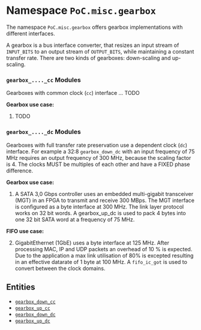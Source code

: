 # Namespace `PoC.misc.gearbox`

The namespace `PoC.misc.gearbox` offers gearbox implementations with different
interfaces.

A gearbox is a bus interface converter, that resizes an input stream of
`INPUT_BITS` to an output stream of `OUTPUT_BITS`, while maintaining a constant
transfer rate. There are two kinds of gearboxes: down-scaling and up-scaling.


### `gearbox_...._cc` Modules

Gearboxes with common clock (`cc`) interface ... TODO

**Gearbox use case:**

 1. TODO

### `gearbox_...._dc` Modules

Gearboxes with full transfer rate preservation use a dependent clock (`dc`)
interface. For example a 32:8 `gearbox_down_dc` with an input frequency of 75 MHz
requires an output frequency of 300 MHz, because the scaling factor is 4. The
clocks MUST be multiples of each other and have a FIXED phase difference.

**Gearbox use case:**

 1. A SATA 3,0 Gbps controller uses an embedded multi-gigabit transceiver (MGT)
    in an FPGA to transmit and receive 300 MBps. The MGT interface is configured
		as a byte interface at 300 MHz. The link layer protocol works on 32 bit
		words. A gearbox_up_dc is used to pack 4 bytes into one 32 bit SATA word at
		a frequency of 75 MHz.

**FIFO use case:**
		
 2. GigabitEthernet (1GbE) uses a byte interface at 125 MHz. After processing MAC,
    IP and UDP packets an overhead of 10 % is expected. Due to the application a
		max link utilisation of 80% is excepted resulting in an effective datarate of
		1 byte at 100 MHz. A `fifo_ic_got` is used to convert between the clock domains.

		
## Entities

 - [`gearbox_down_cc`][gearbox_down_cc] 
 - [`gearbox_up_cc`][gearbox_up_cc] 
 - [`gearbox_down_dc`][gearbox_down_dc] 
 - [`gearbox_up_dc`][gearbox_up_dc] 

 [gearbox_down_cc]:					gearbox_down_cc.vhdl
 [gearbox_up_cc]:						gearbox_up_cc.vhdl
 [gearbox_down_dc]:					gearbox_down_dc.vhdl
 [gearbox_up_dc]:						gearbox_up_dc.vhdl
		